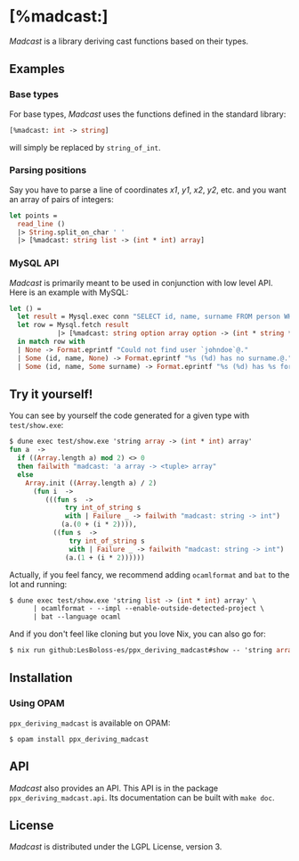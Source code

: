 [%madcast:]
===========

_Madcast_ is a library deriving cast functions based on their types.

## Examples

### Base types

For base types, _Madcast_ uses the functions defined in the standard library:

``` ocaml
[%madcast: int -> string]
```
will simply be replaced by `string_of_int`.

### Parsing positions

Say you have to parse a line of coordinates _x1_, _y1_, _x2_, _y2_, etc. and you want an array of pairs of integers:

```ocaml
let points =
  read_line ()
  |> String.split_on_char ' '
  |> [%madcast: string list -> (int * int) array]
```

### MySQL API

_Madcast_ is primarily meant to be used in conjunction with low level API.
Here is an example with MySQL:

```ocaml
let () =
  let result = Mysql.exec conn "SELECT id, name, surname FROM person WHERE username='johndoe'" in
  let row = Mysql.fetch result
            |> [%madcast: string option array option -> (int * string * string option) option]
  in match row with
  | None -> Format.eprintf "Could not find user `johndoe`@."
  | Some (id, name, None) -> Format.eprintf "%s (%d) has no surname.@." name id
  | Some (id, name, Some surname) -> Format.eprintf "%s (%d) has %s for surname.@." name id surname
```

## Try it yourself!

You can see by yourself the code generated for a given type with `test/show.exe`:

```ocaml
$ dune exec test/show.exe 'string array -> (int * int) array'
fun a  ->
  if ((Array.length a) mod 2) <> 0
  then failwith "madcast: 'a array -> <tuple> array"
  else
    Array.init ((Array.length a) / 2)
      (fun i  ->
         (((fun s  ->
              try int_of_string s
              with | Failure _ -> failwith "madcast: string -> int")
             (a.(0 + (i * 2)))),
           ((fun s  ->
               try int_of_string s
               with | Failure _ -> failwith "madcast: string -> int")
              (a.(1 + (i * 2))))))
```

Actually, if you feel fancy, we recommend adding `ocamlformat` and `bat` to the lot and running:

```ocaml
$ dune exec test/show.exe 'string list -> (int * int) array' \
      | ocamlformat - --impl --enable-outside-detected-project \
      | bat --language ocaml
```

And if you don't feel like cloning but you love Nix, you can also go for:

```ocaml
$ nix run github:LesBoloss-es/ppx_deriving_madcast#show -- 'string array -> (int * int) array'
```

## Installation

### Using OPAM

`ppx_deriving_madcast` is available on OPAM:

``` console
$ opam install ppx_deriving_madcast
```

## API

_Madcast_ also provides an API.
This API is in the package `ppx_deriving_madcast.api`.
Its documentation can be built with `make doc`.

## License

_Madcast_ is distributed under the LGPL License, version 3.
